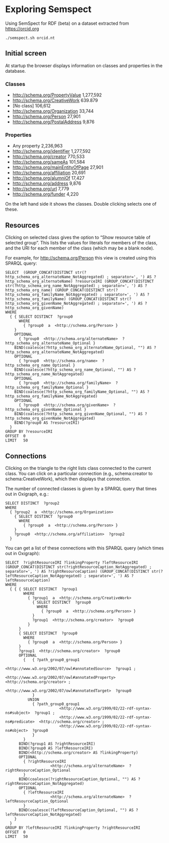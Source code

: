 # Exploring Semspect

Using SemSpect for RDF (beta) on a dataset extracted from https://orcid.org

```
./semspect.sh orcid.nt
```

## Initial screen

At startup the browser displays information on classes and properties in the database.

### Classes
- http://schema.org/PropertyValue 1,277,592
- http://schema.org/CreativeWork 639.879
- [No class] 106,612
- http://schema.org/Organization 33,744
- http://schema.org/Person 27,901
- http://schema.org/PostalAddress 9,876

### Properties
- Any property 2,236,963
- http://schema.org/identifier 1,277,592
- http://schema.org/creator 770,533
- http://schema.org/sameAs 101,584
- http://schema.org/mainEntityOfPage 27,901
- http://schema.org/affiliation 20,691
- http://schema.org/alumniOf 17,427
- http://schema.org/address 9,876
- http://schema.org/url 7,779
- http://schema.org/funder 4,220

On the left hand side it shows the classes. Double clicking selects one of these.

## Resources

Clicking on selected class gives the option to “Show resource table of selected group”. This lists the values for literals for members of the class, and the URI for each member of the class (which may be a blank node).

For example, for http://schema.org/Person this view is created using this SPARQL query:

```
SELECT  (GROUP_CONCAT(DISTINCT str(?http_schema_org_alternateName_NotAggregated) ; separator=', ') AS ?http_schema_org_alternateName) ?resourceIRI (GROUP_CONCAT(DISTINCT str(?http_schema_org_name_NotAggregated) ; separator=', ') AS ?http_schema_org_name) (GROUP_CONCAT(DISTINCT str(?http_schema_org_familyName_NotAggregated) ; separator=', ') AS ?http_schema_org_familyName) (GROUP_CONCAT(DISTINCT str(?http_schema_org_givenName_NotAggregated) ; separator=', ') AS ?http_schema_org_givenName)
WHERE
  { { SELECT DISTINCT  ?group0
      WHERE
        { ?group0  a  <http://schema.org/Person> }
    }
    OPTIONAL
      { ?group0  <http://schema.org/alternateName>  ?http_schema_org_alternateName_Optional }
    BIND(coalesce(?http_schema_org_alternateName_Optional, "") AS ?http_schema_org_alternateName_NotAggregated)
    OPTIONAL
      { ?group0  <http://schema.org/name>  ?http_schema_org_name_Optional }
    BIND(coalesce(?http_schema_org_name_Optional, "") AS ?http_schema_org_name_NotAggregated)
    OPTIONAL
      { ?group0  <http://schema.org/familyName>  ?http_schema_org_familyName_Optional }
    BIND(coalesce(?http_schema_org_familyName_Optional, "") AS ?http_schema_org_familyName_NotAggregated)
    OPTIONAL
      { ?group0  <http://schema.org/givenName>  ?http_schema_org_givenName_Optional }
    BIND(coalesce(?http_schema_org_givenName_Optional, "") AS ?http_schema_org_givenName_NotAggregated)
    BIND(?group0 AS ?resourceIRI)
  }
GROUP BY ?resourceIRI
OFFSET  0
LIMIT   50
```

## Connections

Clicking on the triangle to the right lists class connected to the current class. You can click on a particular connection (e.g., schema:creator to schema:CreativeWork), which then displays that connection. 

The number of connected classes is given by a SPARQL query that times out in Oxigraph, e.g.:

```
SELECT DISTINCT  ?group2
WHERE
  { ?group2  a  <http://schema.org/Organization>
    { SELECT DISTINCT  ?group0
      WHERE
        { ?group0  a  <http://schema.org/Person> }
    }
    ?group0  <http://schema.org/affiliation>  ?group2
  }

```

You can get a list of these connections with this SPARQL query (which times out in Oxigraph):

```
SELECT  ?rightResourceIRI ?linkingProperty ?leftResourceIRI (GROUP_CONCAT(DISTINCT str(?rightResourceCaption_NotAggregated) ; separator=', ') AS ?rightResourceCaption) (GROUP_CONCAT(DISTINCT str(?leftResourceCaption_NotAggregated) ; separator=', ') AS ?leftResourceCaption)
WHERE
  { { { SELECT DISTINCT  ?group1
        WHERE
          { ?group1  a  <http://schema.org/CreativeWork>
            { SELECT DISTINCT  ?group0
              WHERE
                { ?group0  a  <http://schema.org/Person> }
            }
            ?group1  <http://schema.org/creator>  ?group0
          }
      }
      { SELECT DISTINCT  ?group0
        WHERE
          { ?group0  a  <http://schema.org/Person> }
      }
      ?group1  <http://schema.org/creator>  ?group0
      OPTIONAL
        {   { ?path_group0_group1
                        <http://www.w3.org/2002/07/owl#annotatedSource>  ?group1 ;
                        <http://www.w3.org/2002/07/owl#annotatedProperty>  <http://schema.org/creator> ;
                        <http://www.w3.org/2002/07/owl#annotatedTarget>  ?group0
            }
          UNION
            { ?path_group0_group1
                        <http://www.w3.org/1999/02/22-rdf-syntax-ns#subject>  ?group1 ;
                        <http://www.w3.org/1999/02/22-rdf-syntax-ns#predicate>  <http://schema.org/creator> ;
                        <http://www.w3.org/1999/02/22-rdf-syntax-ns#object>  ?group0
            }
        }
      BIND(?group1 AS ?rightResourceIRI)
      BIND(?group0 AS ?leftResourceIRI)
      BIND(<http://schema.org/creator> AS ?linkingProperty)
      OPTIONAL
        { ?rightResourceIRI
                    <http://schema.org/alternateName>  ?rightResourceCaption_Optional
        }
      BIND(coalesce(?rightResourceCaption_Optional, "") AS ?rightResourceCaption_NotAggregated)
      OPTIONAL
        { ?leftResourceIRI
                    <http://schema.org/alternateName>  ?leftResourceCaption_Optional
        }
      BIND(coalesce(?leftResourceCaption_Optional, "") AS ?leftResourceCaption_NotAggregated)
    }
  }
GROUP BY ?leftResourceIRI ?linkingProperty ?rightResourceIRI
OFFSET  0
LIMIT   50

```


